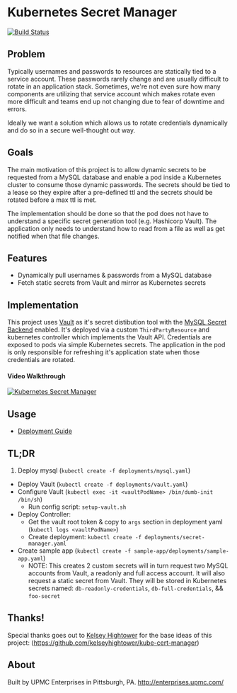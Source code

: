 # Kubernetes Secret Manager

[![Build Status](https://travis-ci.org/upmc-enterprises/kubernetes-secret-manager.svg?branch=travisCI)](https://travis-ci.org/upmc-enterprises/kubernetes-secret-manager)

## Problem

Typically usernames and passwords to resources are statically tied to a service account. These passwords rarely change and are usually difficult to rotate in an application stack. Sometimes, we're not even sure how many components are utilizing that service account which makes rotate even more difficult and teams end up not changing due to fear of downtime and errors.

Ideally we want a solution which allows us to rotate credentials dynamically and do so in a secure well-thought out way.

## Goals

The main motivation of this project is to allow dynamic secrets to be requested from a MySQL database and enable a pod inside a Kubernetes cluster to consume those dynamic passwords. The secrets should be tied to a lease so they expire after a pre-defined ttl and the secrets should be rotated before a max ttl is met.

The implementation should be done so that the pod does not have to understand a specific secret generation tool (e.g. Hashicorp Vault). The application only needs to understand how to read from a file as well as get notified when that file changes.

## Features
- Dynamically pull usernames & passwords from a MySQL database
- Fetch static secrets from Vault and mirror as Kubernetes secrets

## Implementation

This project uses [Vault](https://www.vaultproject.io/) as it's secret distibution tool with the [MySQL Secret Backend](https://www.vaultproject.io/docs/secrets/mysql/index.html) enabled. It's deployed via a custom `ThirdPartyResource` and kubernetes controller which implements the Vault API. Credentials are exposed to pods via simple Kubernetes secrets. The application in the pod is only responsible for refreshing it's application state when those credentials are rotated.

#### Video Walkthrough
[![Kubernetes Secret Manager](http://img.youtube.com/vi/kb7DU-Qwtrc/0.jpg)](http://www.youtube.com/watch?v=kb7DU-Qwtrc)

## Usage

- [Deployment Guide](docs/deployment-guide.md)

## TL;DR

1. Deploy mysql (`kubectl create -f deployments/mysql.yaml`)
- Deploy Vault (`kubectl create -f deployments/vault.yaml`)
- Configure Vault (`kubectl exec -it <vaultPodName> /bin/dumb-init /bin/sh`)
  - Run config script:  `setup-vault.sh`
- Deploy Controller:
  - Get the vault root token & copy to `args` section in deployment yaml (`kubectl logs <vaultPodName>`)
  - Create deployment: `kubectl create -f deployments/secret-manager.yaml`
- Create sample app (`kubectl create -f sample-app/deployments/sample-app.yaml`)
  - NOTE: This creates 2 custom secrets will in turn request two MySQL accounts from Vault, a readonly and full access account. It will also request a static secret from Vault. They will be stored in Kubernetes secrets named: `db-readonly-credentials`, `db-full-credentials`, && `foo-secret`

## Thanks!

Special thanks goes out to [Kelsey Hightower](https://twitter.com/kelseyhightower) for the base ideas of this project: (https://github.com/kelseyhightower/kube-cert-manager)

## About

Built by UPMC Enterprises in Pittsburgh, PA. http://enterprises.upmc.com/
